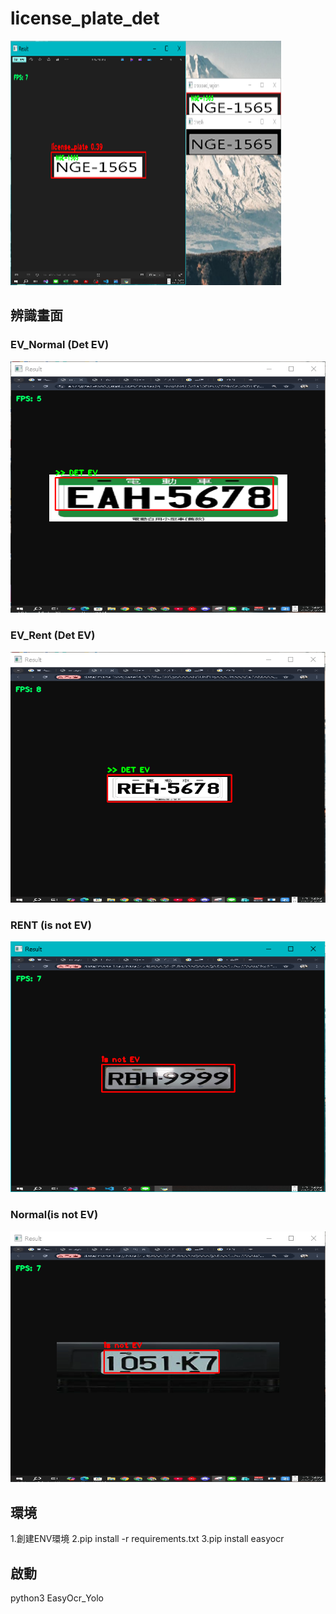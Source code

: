 # license_plate_det


![專案封面圖](https://github.com/PlayerBHX/license_plate_det/blob/main/Main.png)

## 辨識畫面

### EV_Normal (Det EV)

![EV_Normal](https://github.com/PlayerBHX/license_plate_det/blob/main/EV_Normal.PNG)
### EV_Rent (Det EV)
![EV_Rent](https://github.com/PlayerBHX/license_plate_det/blob/main/EV_Rent.PNG)
### RENT (is not EV)
![RENT](https://github.com/PlayerBHX/license_plate_det/blob/main/RENT.PNG)
### Normal(is not EV)
![Normal](https://github.com/PlayerBHX/license_plate_det/blob/main/normal.PNG)
## 環境

1.創建ENV環境
2.pip install -r requirements.txt
3.pip install easyocr

## 啟動
python3 EasyOcr_Yolo

